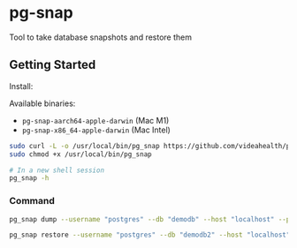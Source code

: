 # pg-snap

Tool to take database snapshots and restore them

## Getting Started

Install:

Available binaries:

- `pg-snap-aarch64-apple-darwin` (Mac M1)
- `pg-snap-x86_64-apple-darwin` (Mac Intel)

```bash
sudo curl -L -o /usr/local/bin/pg_snap https://github.com/videahealth/pg-snap/releases/download/v0.2.0/<binary>
sudo chmod +x /usr/local/bin/pg_snap

# In a new shell session
pg_snap -h
```

### Command

```bash
pg_snap dump --username "postgres" --db "demodb" --host "localhost" --password "postgres" --skip-tables "test.*,public.Cats,public.Event*"
```

```bash
pg_snap restore --username "postgres" --db "demodb2" --host "localhost" --password "postgres"
```
